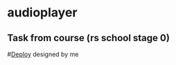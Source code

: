 # audioplayer
Task from course (rs school stage 0)
---------------------------------------------
#[Deploy](https://dariatur.github.io/audioplayer/js30-1.2-audio-player/)
designed by me
